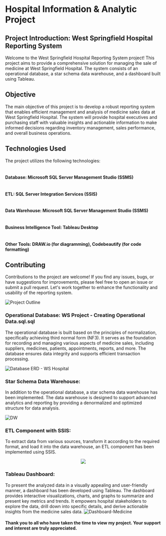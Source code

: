 # Hospital Information & Analytic Project


## Project Introduction: West Springfield Hospital Reporting System
Welcome to the West Springfield Hospital Reporting System project! This project aims to provide a comprehensive solution for managing the sale of medicine at West Springfield Hospital. The system consists of an operational database, a star schema data warehouse, and a dashboard built using Tableau.



## Objective
The main objective of this project is to develop a robust reporting system that enables efficient management and analysis of medicine sales data at West Springfield Hospital. The system will provide hospital executives and purchasing staff with valuable insights and actionable information to make informed decisions regarding inventory management, sales performance, and overall business operations.

## Technologies Used
The project utilizes the following technologies:
#### <br />Database: Microsoft SQL Server Management Studio (SSMS)
#### <br />ETL: SQL Server Integration Services (SSIS)
#### <br />Data Warehouse: Microsoft SQL Server Management Studio (SSMS)
#### <br />Business Intelligence Tool: Tableau Desktop
#### <br />Other Tools: DRAW.io (for diagramming), Codebeautify (for code formatting)

## Contributing
Contributions to the project are welcome! If you find any issues, bugs, or have suggestions for improvements, please feel free to open an issue or submit a pull request. Let's work together to enhance the functionality and usability of the reporting system.

![Project Outline](https://github.com/VinhhDo/VinhDo.github.io/assets/98499217/e5ba5621-b067-4682-b119-281d5e4f1954)

### Operational Database: WS Project - Creating Operational Data.sql.sql
The operational database is built based on the principles of normalization, specifically achieving third normal form (NF3). It serves as the foundation for recording and managing various aspects of medicine sales, including suppliers, medicines, patients, appointments, reports, and more. The database ensures data integrity and supports efficient transaction processing.

![Database ERD - WS Hospital](https://github.com/VinhhDo/VinhDo.github.io/assets/98499217/7c9e3e5c-9a04-4898-bea5-04366105362c)

### Star Schema Data Warehouse: 
In addition to the operational database, a star schema data warehouse has been implemented. The data warehouse is designed to support advanced analytics and reporting by providing a denormalized and optimized structure for data analysis. 

![DW](https://github.com/VinhhDo/VinhDo.github.io/assets/98499217/992506a9-58eb-4aa0-a1f5-1c339649cc50)

### ETL Component with SSIS:
To extract data from various sources, transform it according to the required format, and load it into the data warehouse, an ETL component has been implemented using SSIS.

<p align="center">
  <img src="https://github.com/VinhhDo/VinhDo.github.io/assets/98499217/d7583c86-86df-4c9d-a36c-76c067d2df19">
</p>

### Tableau Dashboard:
To present the analyzed data in a visually appealing and user-friendly manner, a dashboard has been developed using Tableau. The dashboard provides interactive visualizations, charts, and graphs to summarize and present key metrics and trends. It empowers hospital stakeholders to explore the data, drill down into specific details, and derive actionable insights from the medicine sales data.
![Dashboard-Medicine](https://github.com/VinhhDo/VinhDo.github.io/assets/98499217/1e2de5f2-09df-4e49-87f7-e2b3c38157b6)





#### Thank you to all who have taken the time to view my project. Your support and interest are truly appreciated.




